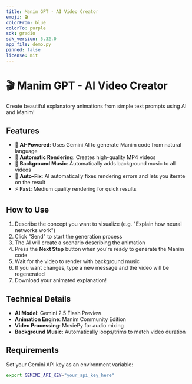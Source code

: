 ```yaml
---
title: Manim GPT - AI Video Creator
emoji: 🎬
colorFrom: blue
colorTo: purple
sdk: gradio
sdk_version: 5.32.0
app_file: demo.py
pinned: false
license: mit
---
```


# 🎬 Manim GPT - AI Video Creator

Create beautiful explanatory animations from simple text prompts using AI and Manim!

## Features

- 🤖 **AI-Powered**: Uses Gemini AI to generate Manim code from natural language
- 🎥 **Automatic Rendering**: Creates high-quality MP4 videos 
- 🎵 **Background Music**: Automatically adds background music to all videos
- 🔄 **Auto-Fix**: AI automatically fixes rendering errors and lets you iterate on the result
- ⚡ **Fast**: Medium quality rendering for quick results

## How to Use

1. Describe the concept you want to visualize (e.g. "Explain how neural networks work")
2. Click "Send" to start the generation process
3. The AI will create a scenario describing the animation
4. Press the **Next Step** button when you're ready to generate the Manim code
5. Wait for the video to render with background music
6. If you want changes, type a new message and the video will be regenerated
7. Download your animated explanation!

## Technical Details

- **AI Model**: Gemini 2.5 Flash Preview
- **Animation Engine**: Manim Community Edition
- **Video Processing**: MoviePy for audio mixing
- **Background Music**: Automatically loops/trims to match video duration

## Requirements

Set your Gemini API key as an environment variable:
```bash
export GEMINI_API_KEY="your_api_key_here"
```